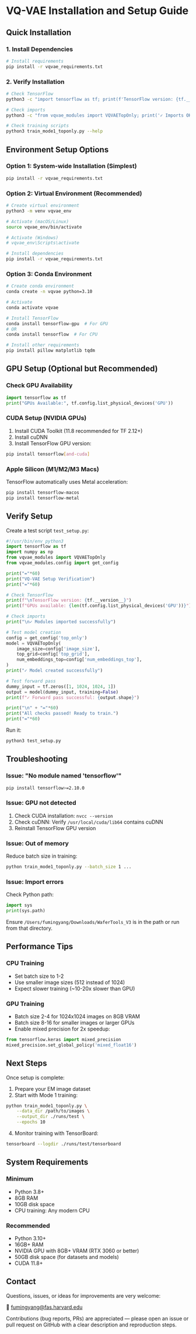 # VQ-VAE Installation and Setup Guide

## Quick Installation

### 1. Install Dependencies

```bash
# Install requirements
pip install -r vqvae_requirements.txt
```

### 2. Verify Installation

```bash
# Check TensorFlow
python3 -c "import tensorflow as tf; print(f'TensorFlow version: {tf.__version__}')"

# Check imports
python3 -c "from vqvae_modules import VQVAETopOnly; print('✓ Imports OK')"

# Check training scripts
python3 train_mode1_toponly.py --help
```

## Environment Setup Options

### Option 1: System-wide Installation (Simplest)

```bash
pip install -r vqvae_requirements.txt
```

### Option 2: Virtual Environment (Recommended)

```bash
# Create virtual environment
python3 -m venv vqvae_env

# Activate (macOS/Linux)
source vqvae_env/bin/activate

# Activate (Windows)
# vqvae_env\Scripts\activate

# Install dependencies
pip install -r vqvae_requirements.txt
```

### Option 3: Conda Environment

```bash
# Create conda environment
conda create -n vqvae python=3.10

# Activate
conda activate vqvae

# Install TensorFlow
conda install tensorflow-gpu  # For GPU
# OR
conda install tensorflow  # For CPU

# Install other requirements
pip install pillow matplotlib tqdm
```

## GPU Setup (Optional but Recommended)

### Check GPU Availability

```python
import tensorflow as tf
print("GPUs Available:", tf.config.list_physical_devices('GPU'))
```

### CUDA Setup (NVIDIA GPUs)

1. Install CUDA Toolkit (11.8 recommended for TF 2.12+)
2. Install cuDNN
3. Install TensorFlow GPU version:

```bash
pip install tensorflow[and-cuda]
```

### Apple Silicon (M1/M2/M3 Macs)

TensorFlow automatically uses Metal acceleration:

```bash
pip install tensorflow-macos
pip install tensorflow-metal
```

## Verify Setup

Create a test script `test_setup.py`:

```python
#!/usr/bin/env python3
import tensorflow as tf
import numpy as np
from vqvae_modules import VQVAETopOnly
from vqvae_modules.config import get_config

print("="*60)
print("VQ-VAE Setup Verification")
print("="*60)

# Check TensorFlow
print(f"\nTensorFlow version: {tf.__version__}")
print(f"GPUs available: {len(tf.config.list_physical_devices('GPU'))}")

# Check imports
print("\n✓ Modules imported successfully")

# Test model creation
config = get_config('top_only')
model = VQVAETopOnly(
    image_size=config['image_size'],
    top_grid=config['top_grid'],
    num_embeddings_top=config['num_embeddings_top'],
)
print("✓ Model created successfully")

# Test forward pass
dummy_input = tf.zeros([1, 1024, 1024, 1])
output = model(dummy_input, training=False)
print(f"✓ Forward pass successful: {output.shape}")

print("\n" + "="*60)
print("All checks passed! Ready to train.")
print("="*60)
```

Run it:

```bash
python3 test_setup.py
```

## Troubleshooting

### Issue: "No module named 'tensorflow'"

```bash
pip install tensorflow>=2.10.0
```

### Issue: GPU not detected

1. Check CUDA installation: `nvcc --version`
2. Check cuDNN: Verify `/usr/local/cuda/lib64` contains cuDNN
3. Reinstall TensorFlow GPU version

### Issue: Out of memory

Reduce batch size in training:

```bash
python train_mode1_toponly.py --batch_size 1 ...
```

### Issue: Import errors

Check Python path:

```python
import sys
print(sys.path)
```

Ensure `/Users/fumingyang/Downloads/WaferTools_V3` is in the path or run from that directory.

## Performance Tips

### CPU Training
- Set batch size to 1-2
- Use smaller image sizes (512 instead of 1024)
- Expect slower training (~10-20x slower than GPU)

### GPU Training
- Batch size 2-4 for 1024x1024 images on 8GB VRAM
- Batch size 8-16 for smaller images or larger GPUs
- Enable mixed precision for 2x speedup:

```python
from tensorflow.keras import mixed_precision
mixed_precision.set_global_policy('mixed_float16')
```

## Next Steps

Once setup is complete:

1. Prepare your EM image dataset
2. Start with Mode 1 training:

```bash
python train_mode1_toponly.py \
    --data_dir /path/to/images \
    --output_dir ./runs/test \
    --epochs 10
```

4. Monitor training with TensorBoard:

```bash
tensorboard --logdir ./runs/test/tensorboard
```

## System Requirements

### Minimum
- Python 3.8+
- 8GB RAM
- 10GB disk space
- CPU training: Any modern CPU

### Recommended
- Python 3.10+
- 16GB+ RAM
- NVIDIA GPU with 8GB+ VRAM (RTX 3060 or better)
- 50GB disk space (for datasets and models)
- CUDA 11.8+

## Contact

Questions, issues, or ideas for improvements are very welcome:

📧 fumingyang@fas.harvard.edu

Contributions (bug reports, PRs) are appreciated — please open an issue or pull request on GitHub with a clear description and reproduction steps.


